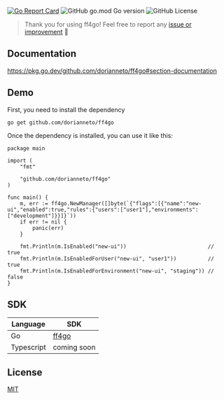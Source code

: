 [![Go Report Card](https://goreportcard.com/badge/github.com/dorianneto/ff4go)](https://goreportcard.com/report/github.com/dorianneto/ff4go)
![GitHub go.mod Go version](https://img.shields.io/github/go-mod/go-version/dorianneto/ff4go)
![GitHub License](https://img.shields.io/github/license/dorianneto/ff4go)

> Thank you for using ff4go! Feel free to report any [issue or improvement](https://github.com/dorianneto/ff4go/issues) 🙏

## Documentation

https://pkg.go.dev/github.com/dorianneto/ff4go#section-documentation


## Demo

First, you need to install the dependency
```
go get github.com/dorianneto/ff4go
```

Once the dependency is installed, you can use it like this:
```
package main

import (
	"fmt"

	"github.com/dorianneto/ff4go"
)

func main() {
	m, err := ff4go.NewManager([]byte(`{"flags":[{"name":"new-ui","enabled":true,"rules":{"users":["user1"],"environments":["development"]}}]}`))
	if err != nil {
		panic(err)
	}

	fmt.Println(m.IsEnabled("new-ui"))                          // true
	fmt.Println(m.IsEnabledForUser("new-ui", "user1"))          // true
	fmt.Println(m.IsEnabledForEnvironment("new-ui", "staging")) // false
}
```

## SDK

| Language | SDK |
| -------- | ------- |
| Go | [ff4go](https://github.com/dorianneto/ff4go) |
| Typescript | coming soon |


## License

[MIT](https://github.com/dorianneto/ff4go/blob/main/LICENSE)
